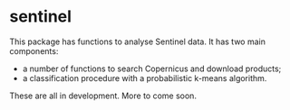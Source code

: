 # sentinel

This package has functions to analyse Sentinel data. It has two main components:

- a number of functions to search Copernicus and download products;
- a classification procedure with a probabilistic k-means algorithm.

These are all in development. More to come soon.
